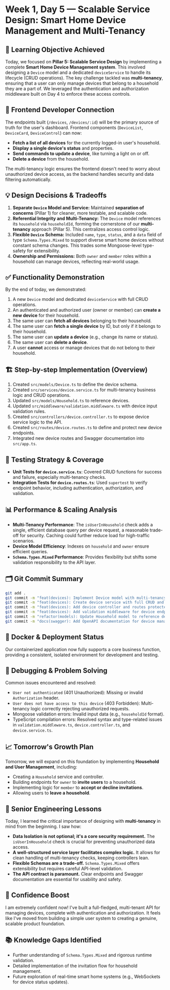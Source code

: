 <!-- smart-home-automation-api/docs/day-5.md -->

# Week 1, Day 5 — Scalable Service Design: Smart Home Device Management and Multi-Tenancy

## 🎯 Learning Objective Achieved

Today, we focused on **Pillar 5: Scalable Service Design** by implementing a complete **Smart Home Device Management system**. This involved designing a `Device` model and a dedicated `deviceService` to handle its lifecycle (CRUD operations). The key challenge tackled was **multi-tenancy**, ensuring that a user can only manage devices that belong to a household they are a part of. We leveraged the authentication and authorization middleware built on Day 4 to enforce these access controls.

## 🔗 Frontend Developer Connection

The endpoints built (`/devices`, `/devices/:id`) will be the primary source of truth for the user's dashboard. Frontend components (`DeviceList`, `DeviceCard`, `DeviceControl`) can now:

*   **Fetch a list of all devices** for the currently logged-in user's household.
*   **Display a single device's status** and properties.
*   **Send commands to update a device**, like turning a light on or off.
*   **Delete a device** from the household.

The multi-tenancy logic ensures the frontend doesn't need to worry about unauthorized device access, as the backend handles security and data filtering automatically.

## 💡 Design Decisions & Tradeoffs

1.  **Separate `Device` Model and Service:** Maintained **separation of concerns** (Pillar 1) for cleaner, more testable, and scalable code.
2.  **Referential Integrity and Multi-Tenancy:** The `Device` model references its `household` via `householdId`, forming the cornerstone of our **multi-tenancy** approach (Pillar 5). This centralizes access control logic.
3.  **Flexible `Device` Schema:** Included `name`, `type`, `status`, and a `data` field of type `Schema.Types.Mixed` to support diverse smart home devices without constant schema changes. This trades some Mongoose-level type-safety for extensibility.
4.  **Ownership and Permissions:** Both `owner` and `member` roles within a household can manage devices, reflecting real-world usage.

## ✅ Functionality Demonstration

By the end of today, we demonstrated:

1.  A new `Device` model and dedicated `deviceService` with full CRUD operations.
2.  An authenticated and authorized user (owner or member) can **create a new device** for their household.
3.  The same user can **fetch all devices** belonging to their household.
4.  The same user can **fetch a single device** by ID, but only if it belongs to their household.
5.  The same user can **update a device** (e.g., change its name or status).
6.  The same user can **delete a device**.
7.  A user **cannot** access or manage devices that do not belong to their household.

## 🏗️ Step-by-step Implementation (Overview)

1.  Created `src/models/Device.ts` to define the device schema.
2.  Created `src/services/device.service.ts` for multi-tenancy business logic and CRUD operations.
3.  Updated `src/models/Household.ts` to reference devices.
4.  Updated `src/middleware/validation.middleware.ts` with device input validation rules.
5.  Created `src/controllers/device.controller.ts` to expose device service logic to the API.
6.  Created `src/routes/device.routes.ts` to define and protect new device endpoints.
7.  Integrated new device routes and Swagger documentation into `src/app.ts`.

## 🧪 Testing Strategy & Coverage

*   **Unit Tests for `device.service.ts`**: Covered CRUD functions for success and failure, especially multi-tenancy checks.
*   **Integration Tests for `device.routes.ts`**: Used `supertest` to verify endpoint behavior, including authentication, authorization, and validation.

## 📊 Performance & Scaling Analysis

*   **Multi-Tenancy Performance**: The `isUserInHousehold` check adds a single, efficient database query per device request, a reasonable trade-off for security. Caching could further reduce load for high-traffic scenarios.
*   **Device Model Efficiency**: Indexes on `household` and `owner` ensure efficient queries.
*   **`Schema.Types.Mixed` Performance**: Provides flexibility but shifts some validation responsibility to the API layer.

## 🗂️ Git Commit Summary

```bash
git add .
git commit -m "feat(devices): Implement Device model with multi-tenancy support"
git commit -m "feat(devices): Create device service with full CRUD and multi-tenancy checks"
git commit -m "feat(devices): Add device controller and routes protected by auth middleware"
git commit -m "feat(devices): Add validation middleware for device endpoints"
git commit -m "refactor(models): Update Household model to reference devices"
git commit -m "docs(swagger): Add OpenAPI documentation for device management endpoints"
```

## 🐳 Docker & Deployment Status

Our containerized application now fully supports a core business function, providing a consistent, isolated environment for development and testing.

## 🐛 Debugging & Problem Solving

Common issues encountered and resolved:

*   `User not authenticated` (401 Unauthorized): Missing or invalid `Authorization` header.
*   `User does not have access to this device` (403 Forbidden): Multi-tenancy logic correctly rejecting unauthorized requests.
*   Mongoose validation errors: Invalid input data (e.g., `householdId` format).
*   TypeScript compilation errors: Resolved syntax and type-related issues in `validation.middleware.ts`, `device.controller.ts`, and `device.service.ts`.

## 📈 Tomorrow's Growth Plan

Tomorrow, we will expand on this foundation by implementing **Household and User Management**, including:

*   Creating a `Household` service and controller.
*   Building endpoints for `owner` to **invite users** to a household.
*   Implementing logic for `member` to **accept or decline invitations**.
*   Allowing users to **leave a household**.

## 🧠 Senior Engineering Lessons

Today, I learned the critical importance of designing with **multi-tenancy** in mind from the beginning. I saw how:

*   **Data Isolation is not optional; it's a core security requirement.** The `isUserInHousehold` check is crucial for preventing unauthorized data access.
*   **A well-structured service layer facilitates complex logic.** It allows for clean handling of multi-tenancy checks, keeping controllers lean.
*   **Flexible Schemas are a trade-off.** `Schema.Types.Mixed` offers extensibility but requires careful API-level validation.
*   **The API contract is paramount.** Clear endpoints and Swagger documentation are essential for usability and safety.

## 🎉 Confidence Boost

I am extremely confident now! I've built a full-fledged, multi-tenant API for managing devices, complete with authentication and authorization. It feels like I've moved from building a simple user system to creating a genuine, scalable product foundation.

## 📚 Knowledge Gaps Identified

*   Further understanding of `Schema.Types.Mixed` and rigorous runtime validation.
*   Detailed implementation of the invitation flow for household management.
*   Future exploration of real-time smart home systems (e.g., WebSockets for device status updates).
